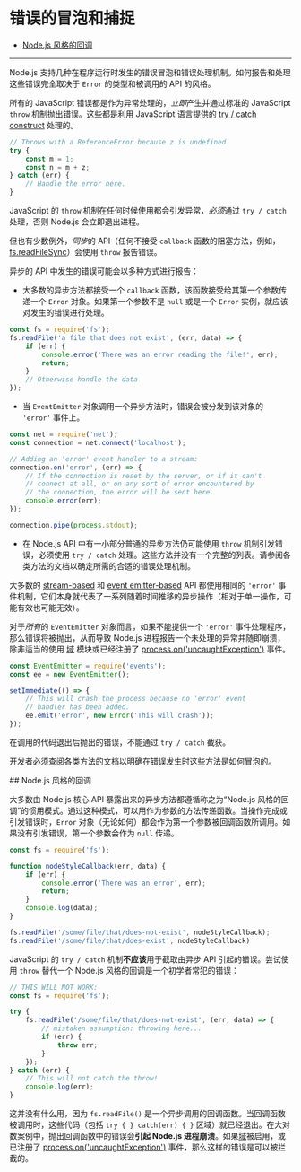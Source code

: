 # 错误的冒泡和捕捉

* [Node.js 风格的回调](#node_js_style_callbacks)

--------------------------------------------------


Node.js 支持几种在程序运行时发生的错误冒泡和错误处理机制。如何报告和处理这些错误完全取决于 `Error` 的类型和被调用的 API 的风格。

所有的 JavaScript 错误都是作为异常处理的，*立即*产生并通过标准的 JavaScript `throw` 机制抛出错误。这些都是利用 JavaScript 语言提供的 [try / catch construct](https://developer.mozilla.org/zh-CN/docs/Web/JavaScript/Reference/Statements/try...catch) 处理的。

```javascript
// Throws with a ReferenceError because z is undefined
try {
    const m = 1;
    const n = m + z;
} catch (err) {
    // Handle the error here.
}
```

JavaScript 的 `throw` 机制在任何时候使用都会引发异常，*必须*通过 `try / catch` 处理，否则 Node.js 会立即退出进程。

但也有少数例外，*同步*的 API（任何不接受 `callback` 函数的阻塞方法，例如，[fs.readFileSync](../fs/fs.md#readFileSync)）会使用 `throw` 报告错误。

异步的 API 中发生的错误可能会以多种方式进行报告：

* 大多数的异步方法都接受一个 `callback` 函数，该函数接受给其第一个参数传递一个 `Error` 对象。如果第一个参数不是 `null` 或是一个 `Error` 实例，就应该对发生的错误进行处理。

```javascript
const fs = require('fs');
fs.readFile('a file that does not exist', (err, data) => {
    if (err) {
        console.error('There was an error reading the file!', err);
        return;
    }
    // Otherwise handle the data
});
```

* 当 `EventEmitter` 对象调用一个异步方法时，错误会被分发到该对象的 `'error'` 事件上。

```javascript
const net = require('net');
const connection = net.connect('localhost');

// Adding an 'error' event handler to a stream:
connection.on('error', (err) => {
    // If the connection is reset by the server, or if it can't
    // connect at all, or on any sort of error encountered by
    // the connection, the error will be sent here.
    console.error(err);
});

connection.pipe(process.stdout);
```

* 在 Node.js API 中有一小部分普通的异步方法仍可能使用 `throw` 机制引发错误，必须使用 `try / catch` 处理。这些方法并没有一个完整的列表。请参阅各类方法的文档以确定所需的合适的错误处理机制。

大多数的 [stream-based](../stream/) 和 [event emitter-based](../events/class_EventEmitter.md#) API 都使用相同的 `'error'` 事件机制，它们本身就代表了一系列随着时间推移的异步操作（相对于单一操作，可能有效也可能无效）。

对于*所有*的 `EventEmitter` 对象而言，如果不能提供一个 `'error'` 事件处理程序，那么错误将被抛出，从而导致 Node.js 进程报告一个未处理的异常并随即崩溃，除非适当的使用 [域](../domain/) 模块或已经注册了 [process.on('uncaughtException')](../process/process.md#uncaughtException) 事件。

```javascript
const EventEmitter = require('events');
const ee = new EventEmitter();

setImmediate(() => {
    // This will crash the process because no 'error' event
    // handler has been added.
    ee.emit('error', new Error('This will crash'));
});
```

在调用的代码退出后抛出的错误，不能通过 `try / catch` 截获。

开发者必须查阅各类方法的文档以明确在错误发生时这些方法是如何冒泡的。


<div id="node_js_style_callbacks" class="anchor"></div>
## Node.js 风格的回调

大多数由 Node.js 核心 API 暴露出来的异步方法都遵循称之为“Node.js 风格的回调”的惯用模式。通过这种模式，可以用作为参数的方法传递函数。当操作完成或引发错误时，`Error` 对象（无论如何）都会作为第一个参数被回调函数所调用。如果没有引发错误，第一个参数会作为 `null` 传递。

```javascript
const fs = require('fs');

function nodeStyleCallback(err, data) {
    if (err) {
        console.error('There was an error', err);
        return;
    }
    console.log(data);
}

fs.readFile('/some/file/that/does-not-exist', nodeStyleCallback);
fs.readFile('/some/file/that/does-exist', nodeStyleCallback)
```

JavaScript 的 `try / catch` 机制**不应该**用于截取由异步 API 引起的错误。尝试使用 `throw` 替代一个 Node.js 风格的回调是一个初学者常犯的错误：

```javascript
// THIS WILL NOT WORK:
const fs = require('fs');

try {
    fs.readFile('/some/file/that/does-not-exist', (err, data) => {
        // mistaken assumption: throwing here...
        if (err) {
            throw err;
        }
    });
} catch (err) {
    // This will not catch the throw!
    console.log(err);
}
```

这并没有什么用，因为 `fs.readFile()` 是一个异步调用的回调函数。当回调函数被调用时，这些代码（包括 `try { } catch(err) { }` 区域）就已经退出。在大对数案例中，抛出回调函数中的错误会**引起 Node.js 进程崩溃**。如果[域](../domain/)被启用，或已注册了 [process.on('uncaughtException')](../process/process.md#uncaughtException) 事件，那么这样的错误是可以被拦截的。
